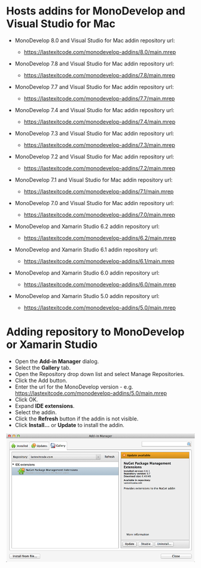 # Hosts addins for MonoDevelop and Visual Studio for Mac

- MonoDevelop 8.0 and Visual Studio for Mac addin repository url:

  - https://lastexitcode.com/monodevelop-addins/8.0/main.mrep

- MonoDevelop 7.8 and Visual Studio for Mac addin repository url:

  - https://lastexitcode.com/monodevelop-addins/7.8/main.mrep

- MonoDevelop 7.7 and Visual Studio for Mac addin repository url:

  - https://lastexitcode.com/monodevelop-addins/7.7/main.mrep
  
- MonoDevelop 7.4 and Visual Studio for Mac addin repository url:

  - https://lastexitcode.com/monodevelop-addins/7.4/main.mrep

- MonoDevelop 7.3 and Visual Studio for Mac addin repository url:

  - https://lastexitcode.com/monodevelop-addins/7.3/main.mrep

- MonoDevelop 7.2 and Visual Studio for Mac addin repository url:

  - https://lastexitcode.com/monodevelop-addins/7.2/main.mrep

- MonoDevelop 7.1 and Visual Studio for Mac addin repository url:

  - https://lastexitcode.com/monodevelop-addins/7.1/main.mrep
  
- MonoDevelop 7.0 and Visual Studio for Mac addin repository url:

  - https://lastexitcode.com/monodevelop-addins/7.0/main.mrep

- MonoDevelop and Xamarin Studio 6.2 addin repository url:

  - https://lastexitcode.com/monodevelop-addins/6.2/main.mrep

- MonoDevelop and Xamarin Studio 6.1 addin repository url:

  - https://lastexitcode.com/monodevelop-addins/6.1/main.mrep

- MonoDevelop and Xamarin Studio 6.0 addin repository url:

  - https://lastexitcode.com/monodevelop-addins/6.0/main.mrep

- MonoDevelop and Xamarin Studio 5.0 addin repository url:

  - https://lastexitcode.com/monodevelop-addins/5.0/main.mrep

# Adding repository to MonoDevelop or Xamarin Studio

 * Open the **Add-in Manager** dialog.
 * Select the **Gallery** tab.
 * Open the Repository drop down list and select Manage Repositories.
 * Click the Add button.
 * Enter the url for the MonoDevelop version - e.g. https://lastexitcode.com/monodevelop-addins/5.0/main.mrep
 * Click OK.
 * Expand **IDE extensions**.
 * Select the addin.
 * Click the **Refresh** button if the addin is not visible.
 * Click **Install...** or **Update** to install the addin.

![NuGet package management extension addin in the addin manager dialog](images/AddinManagerNuGetExtensionsAddin.png)
